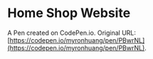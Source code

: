 # Home Shop Website

A Pen created on CodePen.io. Original URL: [https://codepen.io/myronhuang/pen/PBwrNL](https://codepen.io/myronhuang/pen/PBwrNL).


